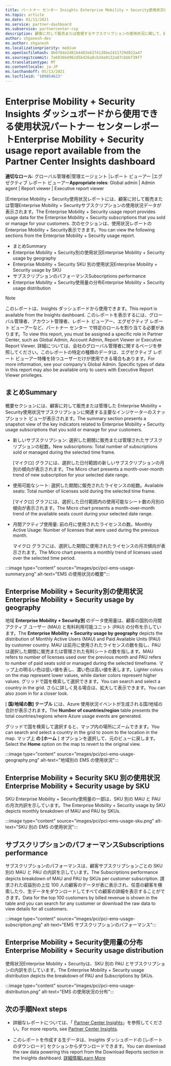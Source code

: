 ```yaml
---
title: パートナー センター Insights Enterprise Mobility + Security使用状況レポート
ms.topic: article
ms.date: 01/11/2021
ms.service: partner-dashboard
ms.subservice: partnercenter-csp
description: 顧客に対して販売または管理するサブスクリプションの使用状況に関して、Enterprise Mobility + Securityを改善できる場所を確認します。
author: shganesh-dev
ms.author: shganesh
ms.localizationpriority: medium
ms.openlocfilehash: 8b0784e2d81b4483eb374120be2411729d922a47
ms.sourcegitcommit: 7a6836bd962d5b426a8cb34a9132a87cbbbf39f7
ms.translationtype: MT
ms.contentlocale: ja-JP
ms.lasthandoff: 05/13/2021
ms.locfileid: "109854623"
---
```

# <a name="enterprise-mobility--security-usage-report-available-from-the-partner-center-insights-dashboard"></a><span data-ttu-id="01fb2-103">Enterprise Mobility + Security Insights ダッシュボードから使用できる使用状況パートナー センターレポート</span><span class="sxs-lookup"><span data-stu-id="01fb2-103">Enterprise Mobility + Security usage report available from the Partner Center Insights dashboard</span></span>

<span data-ttu-id="01fb2-104">**適切なロール**: グローバル管理者|管理エージェント |レポート ビューアー |エグゼクティブ レポート ビューアー</span><span class="sxs-lookup"><span data-stu-id="01fb2-104">**Appropriate roles**: Global admin | Admin agent | Report viewer | Executive report viewer</span></span>

<span data-ttu-id="01fb2-105">[Enterprise Mobility + Security使用状況レポートには、顧客に対して販売または管理Enterprise Mobility + Securityサブスクリプションの使用状況データが表示されます。</span><span class="sxs-lookup"><span data-stu-id="01fb2-105">The Enterprise Mobility + Security usage report provides usage data for the Enterprise Mobility + Security subscriptions that you sold or manage for your customers.</span></span> <span data-ttu-id="01fb2-106">次のセクションは、使用状況レポートのEnterprise Mobility + Security表示できます。</span><span class="sxs-lookup"><span data-stu-id="01fb2-106">You can view the following sections from the Enterprise Mobility + Security usage report.</span></span>

- <span data-ttu-id="01fb2-107">まとめ</span><span class="sxs-lookup"><span data-stu-id="01fb2-107">Summary</span></span>
- <span data-ttu-id="01fb2-108">Enterprise Mobility + Security別の使用状況</span><span class="sxs-lookup"><span data-stu-id="01fb2-108">Enterprise Mobility + Security usage by geography</span></span>
- <span data-ttu-id="01fb2-109">Enterprise Mobility + Security SKU 別の使用状況</span><span class="sxs-lookup"><span data-stu-id="01fb2-109">Enterprise Mobility + Security usage by SKU</span></span>
- <span data-ttu-id="01fb2-110">サブスクリプションのパフォーマンス</span><span class="sxs-lookup"><span data-stu-id="01fb2-110">Subscriptions performance</span></span>
- <span data-ttu-id="01fb2-111">Enterprise Mobility + Security使用量の分布</span><span class="sxs-lookup"><span data-stu-id="01fb2-111">Enterprise Mobility + Security usage distribution</span></span>

 > [!NOTE]
 > <span data-ttu-id="01fb2-112">このレポートは、Insights ダッシュボードから使用できます。</span><span class="sxs-lookup"><span data-stu-id="01fb2-112">This report is available from the Insights dashboard.</span></span> <span data-ttu-id="01fb2-113">このレポートを表示するには、グローバル管理者、アカウント管理者、レポート ビューアー、エグゼクティブ レポート ビューアーなど、パートナー センター で特定のロールを割り当てる必要があります。</span><span class="sxs-lookup"><span data-stu-id="01fb2-113">To view this report, you must be assigned a specific role in Partner Center, such as Global Admin, Account Admin, Report Viewer or Executive Report Viewer.</span></span> <span data-ttu-id="01fb2-114">詳細については、会社のグローバル管理者に関するページを参照してください。このレポートの特定の種類のデータは、エグゼクティブ レポート ビューアー特権を持つユーザーだけが使用できる場合もあります。</span><span class="sxs-lookup"><span data-stu-id="01fb2-114">For more information, see your company's Global Admin. Specific types of data in this report may also be available only to users with Executive Report Viewer privileges.</span></span>

## <a name="summary"></a><span data-ttu-id="01fb2-115">まとめ</span><span class="sxs-lookup"><span data-stu-id="01fb2-115">Summary</span></span>

<span data-ttu-id="01fb2-116">概要セクションには、顧客に対して販売または管理した Enterprise Mobility + Security使用状況サブスクリプションに関連する主要なインジケーターのスナップショット ビューが表示されます。</span><span class="sxs-lookup"><span data-stu-id="01fb2-116">The summary section presents a snapshot view of the key indicators related to Enterprise Mobility + Security usage subscriptions that you sold or manage for your customers.</span></span> 

- <span data-ttu-id="01fb2-117">新しいサブスクリプション: 選択した期間に販売または管理されたサブスクリプションの総数。</span><span class="sxs-lookup"><span data-stu-id="01fb2-117">New subscriptions: Total number of subscriptions sold or managed during the selected time frame.</span></span>

   <span data-ttu-id="01fb2-118">[マイクロ] グラフには、選択した日付範囲の新しいサブスクリプションの月別の傾向が表示されます。</span><span class="sxs-lookup"><span data-stu-id="01fb2-118">The Micro chart presents a month-over-month trend of new subscription for your selected date range.</span></span>

- <span data-ttu-id="01fb2-119">使用可能なシート: 選択した期間に販売されたライセンスの総数。</span><span class="sxs-lookup"><span data-stu-id="01fb2-119">Available seats: Total number of licenses sold during the selected time frame.</span></span>

   <span data-ttu-id="01fb2-120">[マイクロ] グラフには、選択した日付範囲内の使用可能なシート数の月別の傾向が表示されます。</span><span class="sxs-lookup"><span data-stu-id="01fb2-120">The Micro chart presents a month-over-month trend of the available seats count during your selected date range.</span></span>

- <span data-ttu-id="01fb2-121">月間アクティブ使用量: 前の月に使用されたライセンスの数。</span><span class="sxs-lookup"><span data-stu-id="01fb2-121">Monthly Active Usage: Number of licenses that were used during the previous month.</span></span>

   <span data-ttu-id="01fb2-122">マイクロ グラフには、選択した期間に使用されたライセンスの月次傾向が表示されます。</span><span class="sxs-lookup"><span data-stu-id="01fb2-122">The Micro chart presents a monthly trend of licenses used over the selected time period.</span></span>

:::image type="content" source="images/pci/pci-ems-usage-summary.png" alt-text="EMS の使用状況の概要":::

## <a name="enterprise-mobility--security-usage-by-geography"></a><span data-ttu-id="01fb2-124">Enterprise Mobility + Security別の使用状況</span><span class="sxs-lookup"><span data-stu-id="01fb2-124">Enterprise Mobility + Security usage by geography</span></span>

<span data-ttu-id="01fb2-125">地域 **Enterprise Mobility + Security別** のデータ使用量は、顧客の国別の月間アクティブ ユーザー (MAU) と有料利用可能ユニット (PAU) の分布を示しています。</span><span class="sxs-lookup"><span data-stu-id="01fb2-125">The **Enterprise Mobility + Security usage by geography** depicts the distribution of Monthly Active Users (MAU) and Paid Available Units (PAU) by customer country.</span></span> <span data-ttu-id="01fb2-126">MAU は前月に使用されたライセンスの数を指し、PAU は選択した期間に販売または管理された有料シートの数を指します。</span><span class="sxs-lookup"><span data-stu-id="01fb2-126">MAU refers to number of licenses used over the previous month and PAU refers to number of paid seats sold or managed during the selected timeframe.</span></span> <span data-ttu-id="01fb2-127">マップ上の明るい色は低い値を表し、濃い色は高い値を表します。</span><span class="sxs-lookup"><span data-stu-id="01fb2-127">Lighter colors on the map represent lower values, while darker colors represent higher values.</span></span> <span data-ttu-id="01fb2-128">グリッドで国を検索して選択できます。</span><span class="sxs-lookup"><span data-stu-id="01fb2-128">You can search and select a country in the grid.</span></span> <span data-ttu-id="01fb2-129">さらに詳しく見る場合は、拡大して表示できます。</span><span class="sxs-lookup"><span data-stu-id="01fb2-129">You can also zoom in for a closer look.</span></span>

<span data-ttu-id="01fb2-130">[ **国/地域の数] テーブル** には、Azure 使用状況イベントが生成される国/地域の合計が表示されます。</span><span class="sxs-lookup"><span data-stu-id="01fb2-130">The **Number of countries/region** table presents the total countries/regions where Azure usage events are generated.</span></span>

<span data-ttu-id="01fb2-131">グリッドで国を検索して選択すると、マップ内の場所にズームできます。</span><span class="sxs-lookup"><span data-stu-id="01fb2-131">You can search and select a country in the grid to zoom to the location in the map.</span></span> <span data-ttu-id="01fb2-132">マップ上 **の [ホーム** ] オプションを選択して、元のビューに戻します。</span><span class="sxs-lookup"><span data-stu-id="01fb2-132">Select the **Home** option on the map to revert to the original view.</span></span>

:::image type="content" source="images/pci/pci-ems-usage-geography.png" alt-text="地域別の EMS の使用状況":::

## <a name="enterprise-mobility--security-usage-by-sku"></a><span data-ttu-id="01fb2-134">Enterprise Mobility + Security SKU 別の使用状況</span><span class="sxs-lookup"><span data-stu-id="01fb2-134">Enterprise Mobility + Security usage by SKU</span></span>

<span data-ttu-id="01fb2-135">SKU Enterprise Mobility + Security使用量の一部は、SKU 別の MAU と PAU の月次内訳を示しています。</span><span class="sxs-lookup"><span data-stu-id="01fb2-135">The Enterprise Mobility + Security usage by SKU depicts monthly breakdown of MAU and PAU by SKUs.</span></span>

:::image type="content" source="images/pci/pci-ems-usage-sku.png" alt-text="SKU 別の EMS の使用状況":::

## <a name="subscriptions-performance"></a><span data-ttu-id="01fb2-137">サブスクリプションのパフォーマンス</span><span class="sxs-lookup"><span data-stu-id="01fb2-137">Subscriptions performance</span></span>

<span data-ttu-id="01fb2-138">サブスクリプションのパフォーマンスは、顧客サブスクリプションごとの SKU 別の MAU と PAU の内訳を示しています。</span><span class="sxs-lookup"><span data-stu-id="01fb2-138">The Subscriptions performance depicts breakdown of MAU and PAU by SKUs per customer subscription.</span></span> <span data-ttu-id="01fb2-139">請求された収益別の上位 100 人の顧客のデータが表に表示され、任意の顧客を検索したり、生データをダウンロードしてすべての顧客の詳細を表示することができます。</span><span class="sxs-lookup"><span data-stu-id="01fb2-139">Data for the top 100 customers by billed revenue is shown in the table and you can search for any customer or download the raw data to view details for all customers.</span></span>

:::image type="content" source="images/pci/pci-ems-usage-subscription.png" alt-text="EMS サブスクリプションのパフォーマンス":::

## <a name="enterprise-mobility--security-usage-distribution"></a><span data-ttu-id="01fb2-141">Enterprise Mobility + Security使用量の分布</span><span class="sxs-lookup"><span data-stu-id="01fb2-141">Enterprise Mobility + Security usage distribution</span></span>

<span data-ttu-id="01fb2-142">使用状況Enterprise Mobility + Securityは、SKU 別の PAU とサブスクリプションの内訳を示しています。</span><span class="sxs-lookup"><span data-stu-id="01fb2-142">The Enterprise Mobility + Security usage distribution depicts the breakdown of PAU and Subscriptions by SKUs.</span></span>

:::image type="content" source="images/pci/pci-ems-usage-distribution.png" alt-text="EMS の使用状況の分布":::

## <a name="next-steps"></a><span data-ttu-id="01fb2-144">次の手順</span><span class="sxs-lookup"><span data-stu-id="01fb2-144">Next steps</span></span>

- <span data-ttu-id="01fb2-145">詳細なレポートについては、「 [Partner Center Insights](partner-center-insights.md)」を参照してください。</span><span class="sxs-lookup"><span data-stu-id="01fb2-145">For more reports, see [Partner Center Insights](partner-center-insights.md).</span></span>

- <span data-ttu-id="01fb2-146">このレポートを作成する生データは、Insights ダッシュボードの [レポートのダウンロード] セクションからダウンロードできます。</span><span class="sxs-lookup"><span data-stu-id="01fb2-146">You can download the raw data powering this report from the Download Reports section in the Insights dashboard.</span></span> [<span data-ttu-id="01fb2-147">詳細情報</span><span class="sxs-lookup"><span data-stu-id="01fb2-147">Learn More</span></span>](pci-download-reports.md) 
